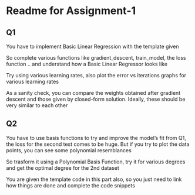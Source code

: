 # Readme for Assignment-1

## Q1

You have to implement Basic Linear Regression with the template given

So complete various functions like gradient_descent, train_model, the loss function .. and understand how a Basic Linear Regressor looks like

Try using various learning rates, also plot the error vs iterations graphs for various learning rates

As a sanity check, you can compare the weights obtained after gradient descent and those given by closed-form
solution. Ideally, these should be very similar to each other

## Q2

You have to use basis functions to try and improve the model’s fit from Q1, the loss
for the second test comes to be huge. But if you try to plot the data points, you can see some polynomial resemblances

So trasform it using a Polynomial Basis Function, try it for various degrees and get the optimal degree for the 2nd dataset

You are given the template code in this part also, so you just need to link how things are done and complete the code snippets

